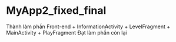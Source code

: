 # MyApp2_fixed_final
Thành làm phần Front-end + InformationActivity + LevelFragment + MainActivity + PlayFragment
Đạt làm phần còn lại
